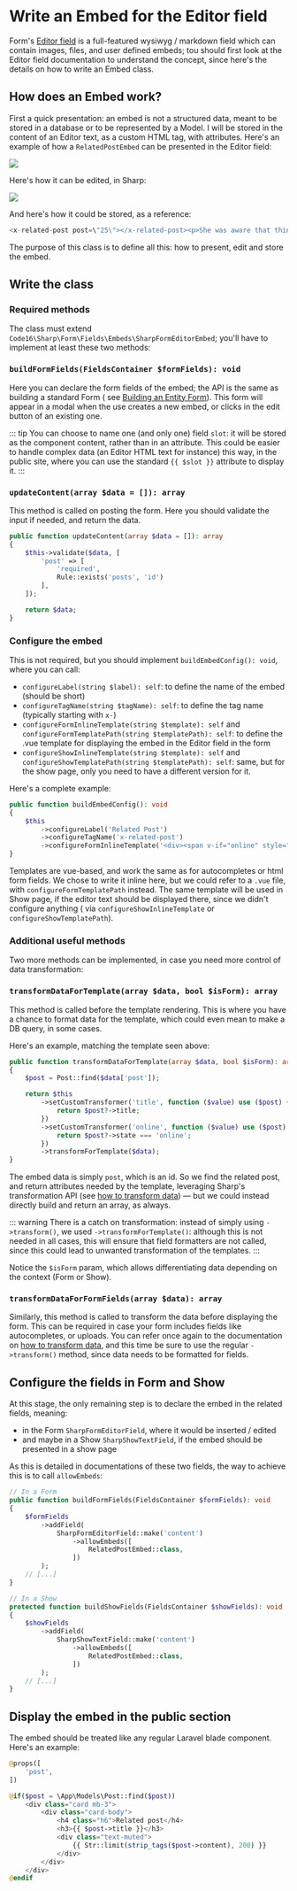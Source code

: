 # Write an Embed for the Editor field

Form's [Editor field](form-fields/editor.md) is a full-featured wysiwyg / markdown field which can contain images,
files, and user defined embeds; tou should first look at the Editor field documentation to understand the concept, since
here's the details on how to write an Embed class.

## How does an Embed work?

First a quick presentation: an embed is not a structured data, meant to be stored in a database or to be represented by
a Model. I will be stored in the content of an Editor text, as a custom HTML tag, with attributes. Here's an example of
how a `RelatedPostEmbed` can be presented in the Editor field:

<img src="./img/embed-editor.png" size="500">

Here's how it can be edited, in Sharp:

<img src="./img/embed-form.png" size="250">

And here's how it could be stored, as a reference:

```php
<x-related-post post=\"25\"></x-related-post><p>She was aware that things could go wrong. [...]</p>
```

The purpose of this class is to define all this: how to present, edit and store the embed.

## Write the class

### Required methods

The class must extend `Code16\Sharp\Form\Fields\Embeds\SharpFormEditorEmbed`; you'll have to implement at least these
two methods:

### `buildFormFields(FieldsContainer $formFields): void`

Here you can declare the form fields of the embed; the API is the same as building a standard Form (
see [Building an Entity Form](building-form.md)). This form will appear in a modal when the use creates a new embed, or
clicks in the edit button of an existing one.

::: tip
You can choose to name one (and only one) field `slot`: it will be stored as the component content, rather than in an attribute. This could be easier to handle complex data (an Editor HTML text for instance) this way, in the public site, where you can use the standard `{{ $slot }}` attribute to display it.
:::

### `updateContent(array $data = []): array`

This method is called on posting the form. Here you should validate the input if needed, and return the data.

```php
public function updateContent(array $data = []): array
{
    $this->validate($data, [
        'post' => [
            'required', 
            Rule::exists('posts', 'id')
        ],
    ]);

    return $data;
}
```

### Configure the embed

This is not required, but you should implement `buildEmbedConfig(): void`, where you can call:

- `configureLabel(string $label): self`: to define the name of the embed (should be short)
- `configureTagName(string $tagName): self`: to define the tag name (typically starting with `x-`)
- `configureFormInlineTemplate(string $template): self` and `configureFormTemplatePath(string $templatePath): self`: to
  define the .vue template for displaying the embed in the Editor field in the form
- `configureShowInlineTemplate(string $template): self` and `configureShowTemplatePath(string $templatePath): self`:
  same, but for the show page, only you need to have a different version for it.

Here's a complete example:

```php
public function buildEmbedConfig(): void
{
    $this
        ->configureLabel('Related Post')
        ->configureTagName('x-related-post')
        ->configureFormInlineTemplate('<div><span v-if="online" style="color: blue">●</span><i v-if="!online" style="color: orange">●</i> <i class="fa fa-link"></i> <em>{{ title }}</em></div>');
}
```

Templates are vue-based, and work the same as for autocompletes or html form fields. We chose to write it inline here,
but we could refer to a `.vue` file, with `configureFormTemplatePath` instead. The same template will be used in Show
page, if the editor text should be displayed there, since we didn't configure anything (
via `configureShowInlineTemplate` or `configureShowTemplatePath`).

### Additional useful methods

Two more methods can be implemented, in case you need more control of data transformation:

### `transformDataForTemplate(array $data, bool $isForm): array`

This method is called before the template rendering. This is where you have a chance to format data for the template,
which could even mean to make a DB query, in some cases.

Here's an example, matching the template seen above:

```php
public function transformDataForTemplate(array $data, bool $isForm): array
{
    $post = Post::find($data['post']);

    return $this
        ->setCustomTransformer('title', function ($value) use ($post) {
            return $post?->title;
        })
        ->setCustomTransformer('online', function ($value) use ($post) {
            return $post?->state === 'online';
        })
        ->transformForTemplate($data);
}
```

The embed data is simply `post`, which is an id. So we find the related post, and return attributes needed by the
template, leveraging Sharp's transformation API (see [how to transform data](how-to-transform-data.md)) — but we could
instead directly build and return an array, as always.

::: warning 
There is a catch on transformation: instead of simply using `->transform()`, we
used `->transformForTemplate()`: although this is not needed in all cases, this will ensure that field formatters are
not called, since this could lead to unwanted transformation of the templates.
:::

Notice the `$isForm` param, which allows differentiating data depending on the context (Form or Show).

### `transformDataForFormFields(array $data): array`

Similarly, this method is called to transform the data before displaying the form. This can be required in case your
form includes fields like autocompletes, or uploads. You can refer once again to the documentation
on [how to transform data](how-to-transform-data.md), and this time be sure to use the regular `->transform()` method,
since data needs to be formatted for fields.

## Configure the fields in Form and Show

At this stage, the only remaining step is to declare the embed in the related fields, meaning:

- in the Form `SharpFormEditorField`, where it would be inserted / edited
- and maybe in a Show `SharpShowTextField`, if the embed should be presented in a show page

As this is detailed in documentations of these two fields, the way to achieve this is to call `allowEmbeds`:

```php
// In a Form
public function buildFormFields(FieldsContainer $formFields): void
{
    $formFields
        ->addField(
            SharpFormEditorField::make('content')
                ->allowEmbeds([
                    RelatedPostEmbed::class,
                ])
        );
    // [...]
}
```

```php
// In a Show
protected function buildShowFields(FieldsContainer $showFields): void
{
    $showFields
        ->addField(
            SharpShowTextField::make('content')
                ->allowEmbeds([
                    RelatedPostEmbed::class,
                ])
        );
    // [...]
}
```

## Display the embed in the public section

The embed should be treated like any regular Laravel blade component. Here's an example:

```php
@props([
    'post',
])

@if($post = \App\Models\Post::find($post))
    <div class="card mb-3">
        <div class="card-body">
            <h4 class="h6">Related post</h4>
            <h3>{{ $post->title }}</h3>
            <div class="text-muted">
                {{ Str::limit(strip_tags($post->content), 200) }}
            </div>
        </div>
    </div>
@endif
```
